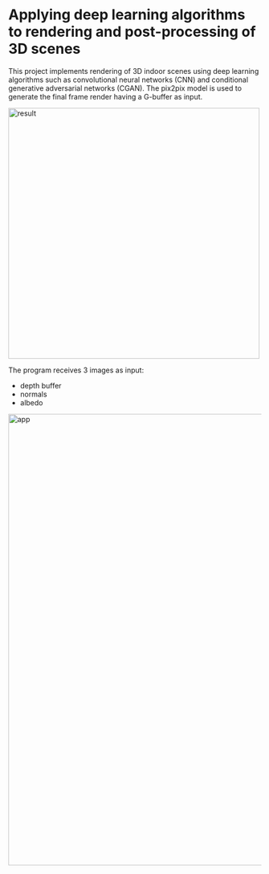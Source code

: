 # Applying deep learning algorithms to rendering and post-processing of 3D scenes

This project implements rendering of 3D indoor scenes using deep learning algorithms such as convolutional neural networks (CNN) and conditional generative adversarial networks (CGAN). The pix2pix model is used to generate the final frame render having a G-buffer as input.

<img src="https://user-images.githubusercontent.com/65417507/160793998-e25d12e0-4798-4f66-93e3-7c06b6d16d39.png" alt="result" width="500"/>

The program receives 3 images as input:
- depth buffer
- normals
- albedo

<img src="https://user-images.githubusercontent.com/65417507/160797728-0abc2235-c7db-46d6-90b3-4893a9504852.png" alt="app" width="900"/>

